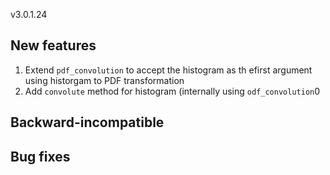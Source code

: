  v3.0.1.24

## New features

   1. Extend `pdf_convolution` to accept the histogram as th efirst argument using historgam to PDF transformation
   1. Add `convolute` method for histogram (internally using `odf_convolution`0
          
## Backward-incompatible

## Bug fixes 
